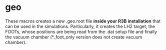 # geo 

These macros creates a new .geo.root file **inside your R3B installation** that can be used in the simulations. Particularly, it creates the LH2 target, the FOOTs, whose positions are being read from the .dat setup file and finally the vacuum chamber (*_foot_only version does not create vacuum chamber).